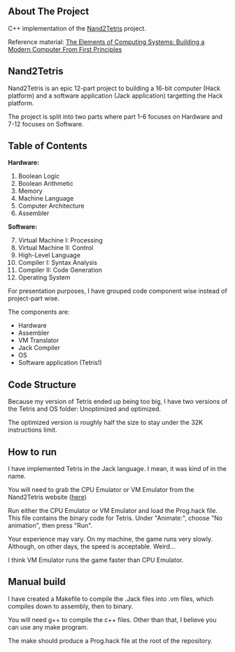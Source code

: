 <!-- ABOUT THE PROJECT -->
## About The Project

C++ implementation of the [Nand2Tetris](https://www.nand2tetris.org/) project.

Reference material: [The Elements of Computing Systems: Building a Modern Computer From First Principles](https://www.nand2tetris.org/book)

<!-- Nand2Tetris -->
## Nand2Tetris

Nand2Tetris is an epic 12-part project to building a 16-bit computer (Hack platform) and a software application (Jack application) targetting the Hack platform.

The project is split into two parts where part 1-6 focuses on Hardware and 7-12 focuses on Software.

## Table of Contents

**Hardware:**

1. Boolean Logic
2. Boolean Arithmetic
3. Memory
4. Machine Language
5. Computer Architecture
6. Assembler

**Software:**

7. Virtual Machine I: Processing
8. Virtual Machine II: Control
9. High-Level Language
10. Compiler I: Syntax Analysis
11. Compiler II: Code Generation
12. Operating System

For presentation purposes, I have grouped code component wise instead of project-part wise.

The components are:
* Hardware
* Assembler
* VM Translator
* Jack Compiler
* OS
* Software application (Tetris!)

## Code Structure

Because my version of Tetris ended up being too big, I have two versions of the Tetris and OS folder: Unoptimized and optimized.

The optimized version is roughly half the size to stay under the 32K instructions limit.

## How to run

I have implemented Tetris in the Jack language. I mean, it was kind of in the name.

You will need to grab the CPU Emulator or VM Emulator from the Nand2Tetris website ([here](https://www.nand2tetris.org/software))

Run either the CPU Emulator or VM Emulator and load the Prog.hack file. This file contains the binary code for Tetris.
Under "Animate:", choose "No animation", then press "Run".

Your experience may vary. On my machine, the game runs very slowly. Although, on other days, the speed is acceptable. Weird...

I think VM Emulator runs the game faster than CPU Emulator.

## Manual build

I have created a Makefile to compile the .Jack files into .vm files, which compiles down to assembly, then to binary.

You will need g++ to compile the c++ files. Other than that, I believe you can use any make program.

The make should produce a Prog.hack file at the root of the repository.
